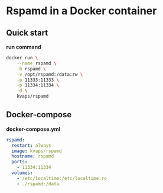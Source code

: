 Rspamd in a Docker container
============================

Quick start
-----------

**run command**

```bash
docker run \
    --name rspamd \
    -h rspamd \
    -v /opt/rspamd:/data:rw \
    -p 11333:11333 \
    -p 11334:11334 \
    -d \
    kvaps/rspamd
```

Docker-compose
--------------

**docker-compose.yml**

```yaml
rspamd:
  restart: always
  image: kvaps/rspamd
  hostname: rspamd
  ports:
    - 11334:11334
  volumes:
    - /etc/localtime:/etc/localtime:ro
    - ./rspamd:/data
```
